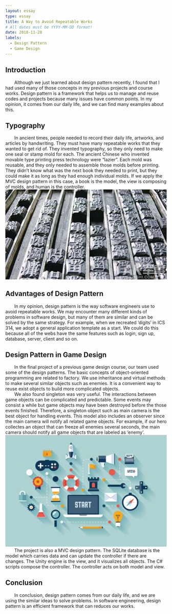 ```yaml
---
layout: essay
type: essay
title: A Way to Avoid Repeatable Works
# All dates must be YYYY-MM-DD format!
date: 2018-11-28
labels:
  - Design Pattern
  - Game Design
---
```


<h2>Introduction  </h2>
<div style="text-indent:2em">
Although we just learned about design pattern recently, I found that I had used many of those concepts in my previous projects and course works. Design pattern is a framework that helps us to manage and reuse codes and projects because many issues have common points.  
In my opinion, it comes from our daily life, and we can find many examples about this. 

</div>
<h2>Typography  </h2>
<div style="text-indent:2em">
In ancient times, people needed to record their daily life, artworks, and articles by handwriting. They must have many repeatable works that they wanted to get rid of.
They invented typography, so they only need to make one seal or stamp mold for each. The ancient Chinese who invented movable type printing press technology were “lazier”. Each mold was reusable, and they only needed to assemble those molds before printing. They didn’t know what was the next book they needed to print, but they could make it as long as they had enough individual molds. If we apply the MVC design pattern in this case, a book is the model, the view is composing of molds, and human is the controller.
<img class="padding-left" width = "600" length = "400"  src="../images/type.jpg">
</div>
<h2>Advantages of Design Pattern  </h2>
<div style="text-indent:2em">
In my opinion, design pattern is the way software engineers use to avoid repeatable works. We may encounter many different kinds of problems in software design, but many of them are similar and can be solved by the same strategy. For example, when we recreated ‘digits’ in ICS 314, we adopt a general application template as a start. We could do this because all of the webs have the same features such as login, sign up, database, server, client and so on. 
</div>

<h2>Design Pattern in Game Design</h2>
<div style="text-indent:2em">
	In the final project of a previous game design course, our team used some of the design patterns. The basic concepts of object-oriented programming are related to factory.  We use inheritance and virtual methods to make several similar objects such as enemies. It is a convenient way to reuse exist objects to build more complicated objects.
</div> 
<div style="text-indent:2em">
We also found singleton was very useful. The interactions between game objects can be complicated and predictable. Some events may consist a while but game objects may have been destroyed before the those events finished. Therefore, a singleton object such as main camera is the best object for handling events. This model also includes an observer since the main camera will notify all related game objects. For example, if our hero collectes an object that can freeze all enemies several seconds, the main camera should notify all game objects that are labeled as ‘enemy’. 
</div>
<img class="padding-left" width = "600" length = "400"  src="../images/gamedesign.jpg">
<div style="text-indent:2em">
The project is also a MVC design pattern. The SQLite database is the model which carries data and can update the controller if there are changes. The Unity engine is the view, and it visualizes all objects. The C# scripts compose the controller. The controller acts on both model and view. 
</div>

<h2>Conclusion </h2>
<div style="text-indent:2em">
In conclusion, design pattern comes from our daily life, and we are using the similar ideas to solve problems. In software engineering, design pattern is an efficient framework that can reduces our works.
	
</div>
